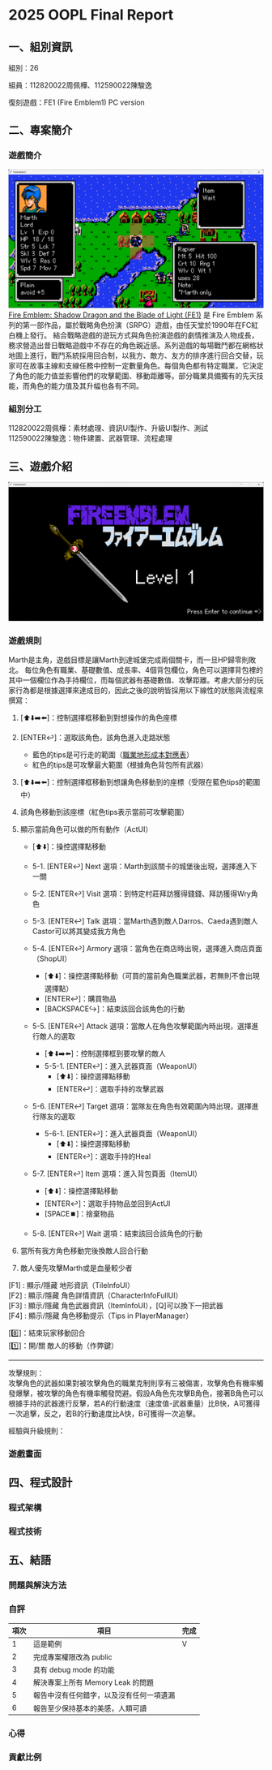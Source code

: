 # 2025 OOPL Final Report

## 一、組別資訊
組別：26

組員：112820022周佩樺、112590022陳駿逸

復刻遊戲：FE1 (Fire Emblem1) PC version

## 二、專案簡介

### 遊戲簡介
![](intro.png)
[Fire Emblem: Shadow Dragon and the Blade of Light (FE1)](https://serenesforest.net/shadow-dragon-and-blade-of-light/) 是 Fire Emblem 系列的第一部作品，屬於戰略角色扮演（SRPG）遊戲，由任天堂於1990年在FC紅白機上發行。
結合戰略遊戲的遊玩方式與角色扮演遊戲的劇情推演及人物成長，務求營造出昔日戰略遊戲中不存在的角色親近感。系列遊戲的每場戰鬥都在網格狀地圖上進行，戰鬥系統採用回合制，以我方、敵方、友方的排序進行回合交替，玩家可在故事主線和支線任務中控制一定數量角色。每個角色都有特定職業，它決定了角色的能力值並影響他們的攻擊範圍、移動距離等。部分職業具備獨有的先天技能，而角色的能力值及其升幅也各有不同。


### 組別分工
112820022周佩樺：素材處理、資訊UI製作、升級UI製作、測試 <br>
112590022陳駿逸：物件建置、武器管理、流程處理

## 三、遊戲介紹

![](game_cover.png)

### 遊戲規則
Marth是主角，遊戲目標是讓Marth到達城堡完成兩個關卡，而一旦HP歸零則敗北。
每位角色有職業、基礎數值、成長率、4個背包欄位，角色可以選擇背包裡的其中一個欄位作為手持欄位，而每個武器有基礎數值、攻擊距離。考慮大部分的玩家行為都是根據選擇來達成目的，因此之後的說明皆採用以下線性的狀態與流程來撰寫：

1. [⬆️⬇️➡️⬅️]：控制選擇框移動到對想操作的角色座標
2. [ENTER↩️]：選取該角色，該角色進入走路狀態
   - 藍色的tips是可行走的範圍（[職業地形成本對應表](class_cost.png)）
   - 紅色的tips是可攻擊最大範圍（根據角色背包所有武器）

3. [⬆️⬇️➡️⬅️]：控制選擇框移動到想讓角色移動到的座標（受限在藍色tips的範圍中）
4. 該角色移動到該座標（紅色tips表示當前可攻擊範圍）
5. 顯示當前角色可以做的所有動作（ActUI）
   - [⬆️⬇️]：操控選擇點移動
   - 5-1. [ENTER↩️] Next 選項：Marth到該關卡的城堡後出現，選擇進入下一關
   - 5-2. [ENTER↩️] Visit 選項：到特定村莊拜訪獲得錢錢、拜訪獲得Wry角色
   - 5-3. [ENTER↩️] Talk 選項：當Marth遇到敵人Darros、Caeda遇到敵人Castor可以將其變成我方角色
   - 5-4. [ENTER↩️] Armory 選項：當角色在商店時出現，選擇進入商店頁面（ShopUI）
     - [⬆️⬇️]：操控選擇點移動（可買的當前角色職業武器，若無則不會出現選擇點）
     - [ENTER↩️]：購買物品
     - [BACKSPACE↪️]：結束該回合該角色的行動
  
   - 5-5. [ENTER↩️] Attack 選項：當敵人在角色攻擊範圍內時出現，選擇進行敵人的選取
     - [⬆️⬇️➡️⬅️]：控制選擇框到要攻擊的敵人
     - 5-5-1. [ENTER↩️]：進入武器頁面（WeaponUI）
       - [⬆️⬇️]：操控選擇點移動
       - [ENTER↩️]：選取手持的攻擊武器
  
   - 5-6. [ENTER↩️] Target 選項：當隊友在角色有效範圍內時出現，選擇進行隊友的選取
     - 5-6-1. [ENTER↩️]：進入武器頁面（WeaponUI）
       - [⬆️⬇️]：操控選擇點移動
       - [ENTER↩️]：選取手持的Heal

   - 5-7. [ENTER↩️] Item 選項：進入背包頁面（ItemUI）
     - [⬆️⬇️]：操控選擇點移動
     - [ENTER↩️]：選取手持物品並回到ActUI
     - [SPACE⏹️]：捨棄物品

   - 5-8. [ENTER↩️] Wait 選項：結束該回合該角色的行動
6. 當所有我方角色移動完後換敵人回合行動
7. 敵人優先攻擊Marth或是血量較少者

[F1] : 顯示/隱藏 地形資訊（TileInfoUI）<br>
[F2] : 顯示/隱藏 角色詳情資訊（CharacterInfoFullUI）<br>
[F3] : 顯示/隱藏 角色武器資訊（ItemInfoUI），[Q]可以換下一把武器<br>
[F4] : 顯示/隱藏 角色移動提示（Tips in PlayerManager）<br>

[0️⃣]：結束玩家移動回合 <br>
[1️⃣]：開/關 敵人的移動（作弊鍵）<br>

---

攻擊規則：<br>
攻擊角色的武器如果對被攻擊角色的職業克制則享有三被傷害，攻擊角色有機率觸發爆擊，被攻擊的角色有機率觸發閃避。假設A角色先攻擊B角色，接著B角色可以根據手持的武器進行反擊，若A的行動速度（速度值-武器重量）比B快，A可獲得一次追擊，反之，若B的行動速度比A快，B可獲得一次追擊。

經驗與升級規則：<br>


### 遊戲畫面


## 四、程式設計

### 程式架構
### 程式技術

## 五、結語

### 問題與解決方法
### 自評

| 項次 | 項目                   | 完成 |
|------|------------------------|-------|
| 1    | 這是範例 |  V  |
| 2    | 完成專案權限改為 public |    |
| 3    | 具有 debug mode 的功能  |    |
| 4    | 解決專案上所有 Memory Leak 的問題  |    |
| 5    | 報告中沒有任何錯字，以及沒有任何一項遺漏  |    |
| 6    | 報告至少保持基本的美感，人類可讀  |    |

### 心得
### 貢獻比例